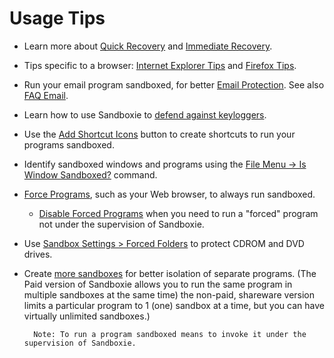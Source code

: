 # Usage Tips

* Learn more about [Quick Recovery](QuickRecovery.md) and [Immediate Recovery](ImmediateRecovery.md). 

* Tips specific to a browser: [Internet Explorer Tips](InternetExplorerTips.md) and [Firefox Tips](FirefoxTips.md). 

* Run your email program sandboxed, for better [Email Protection](EmailProtection.md). See also [FAQ Email](FAQ_Email). 

* Learn how to use Sandboxie to [defend against keyloggers](DefendAgainstKeyLoggers.md). 

* Use the [Add Shortcut Icons](AddShortcutIcons.md) button to create shortcuts to run your programs sandboxed. 

* Identify sandboxed windows and programs using the [File Menu -> Is Window Sandboxed?](FileMenu#iswindow) command. 

* [Force Programs](ForcePrograms.md), such as your Web browser, to always run sandboxed. 

	* [Disable Forced Programs](DisableForcedPrograms.md) when you need to run a "forced" program not under the supervision of Sandboxie. 

* Use [Sandbox Settings > Forced Folders](SandboxSettings#folders) to protect CDROM and DVD drives. 

* Create [more sandboxes](#MoreBandboxes) for better isolation of separate programs. (The Paid version of Sandboxie allows you to run the same program in multiple sandboxes at the same time) the non-paid, shareware version limits a particular program to 1 (one) sandbox at a time, but you can have virtually unlimited sandboxes.) 

        Note: To run a program sandboxed means to invoke it under the supervision of Sandboxie.

